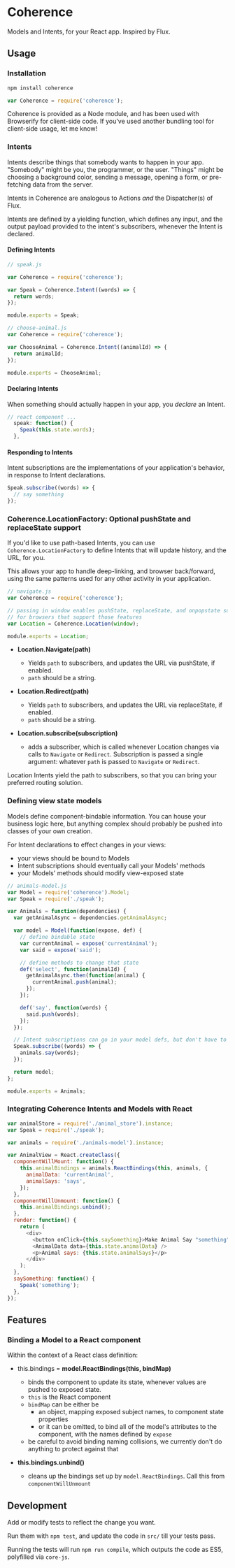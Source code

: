 # Coherence

Models and Intents, for your React app. Inspired by Flux.

## Usage

### Installation

```bash
npm install coherence
```

```javascript
var Coherence = require('coherence');
```

Coherence is provided as a Node module, and has been used with Browserify for
client-side code. If you've used another bundling tool for client-side usage,
let me know!

### Intents

Intents describe things that somebody wants to happen in your app.  "Somebody"
might be you, the programmer, or the user. "Things" might be choosing a
background color, sending a message, opening a form, or pre-fetching data from
the server.

Intents in Coherence are analogous to Actions _and_ the Dispatcher(s) of Flux.

Intents are defined by a yielding function, which defines any input, and the
output payload provided to the intent's subscribers, whenever the Intent is
declared.

#### Defining Intents

```javascript
// speak.js

var Coherence = require('coherence');

var Speak = Coherence.Intent((words) => {
  return words;
});

module.exports = Speak;
```

```javascript
// choose-animal.js
var Coherence = require('coherence');

var ChooseAnimal = Coherence.Intent((animalId) => {
  return animalId;
});

module.exports = ChooseAnimal;
```

#### Declaring Intents

When something should actually happen in your app, you _declare_ an Intent.

```javascript
// react component ...
  speak: function() {
    Speak(this.state.words);
  },
```

#### Responding to Intents

Intent subscriptions are the implementations of your application's behavior, in
response to Intent declarations.

```javascript
Speak.subscribe((words) => {
  // say something
});
```

### Coherence.LocationFactory: Optional pushState and replaceState support

If you'd like to use path-based Intents, you can use
`Coherence.LocationFactory` to define Intents that will update history, and the
URL, for you.

This allows your app to handle deep-linking, and browser back/forward, using
the same patterns used for any other activity in your application.

```javascript
// navigate.js
var Coherence = require('coherence');

// passing in window enables pushState, replaceState, and onpopstate support,
// for browsers that support those features
var Location = Coherence.Location(window);

module.exports = Location;
```

- __Location.Navigate(path)__
  - Yields `path` to subscribers, and updates the URL via pushState, if enabled.
  - `path` should be a string.

- __Location.Redirect(path)__
  - Yields `path` to subscribers, and updates the URL via replaceState, if enabled.
  - `path` should be a string.

- __Location.subscribe(subscription)__
  - adds a subscriber, which is called whenever Location changes via calls to
    `Navigate` or `Redirect`. Subscription is passed a single argument: whatever
    `path` is passed to `Navigate` or `Redirect`.

Location Intents yield the path to subscribers, so that you can
bring your preferred routing solution.

### Defining view state models

Models define component-bindable information. You can house your business logic
here, but anything complex should probably be pushed into classes of your own
creation.

For Intent declarations to effect changes in your views:

  - your views should be bound to Models
  - Intent subscriptions should eventually call your Models' methods
  - your Models' methods should modify view-exposed state

```javascript
// animals-model.js
var Model = require('coherence').Model;
var Speak = require('./speak');

var Animals = function(dependencies) {
  var getAnimalAsync = dependencies.getAnimalAsync;

  var model = Model(function(expose, def) {
    // define bindable state
    var currentAnimal = expose('currentAnimal');
    var said = expose('said');

    // define methods to change that state
    def('select', function(animalId) {
      getAnimalAsync.then(function(animal) {
        currentAnimal.push(animal);
      });
    });

    def('say', function(words) {
      said.push(words);
    });
  });

  // Intent subscriptions can go in your model defs, but don't have to
  Speak.subscribe((words) => {
    animals.say(words);
  });

  return model;
};

module.exports = Animals;
```

### Integrating Coherence Intents and Models with React

```javascript
var animalStore = require('./animal_store').instance;
var Speak = require('./speak');

var animals = require('./animals-model').instance;

var AnimalView = React.createClass({
  componentWillMount: function() {
    this.animalBindings = animals.ReactBindings(this, animals, {
      animalData: 'currentAnimal',
      animalSays: 'says',
    });
  },
  componentWillUnmount: function() {
    this.animalBindings.unbind();
  },
  render: function() {
    return (
      <div>
        <button onClick={this.saySomething}>Make Animal Say "something"</button>
        <AnimalData data={this.state.animalData} />
        <p>Animal says: {this.state.animalSays}</p>
      </div>
    );
  },
  saySomething: function() {
    Speak('something');
  },
});
```

## Features

### Binding a Model to a React component

Within the context of a React class definition:

- this.bindings = __model.ReactBindings(this, bindMap)__
  - binds the component to update its state, whenever values are pushed to exposed
    state.
  - `this` is the React component
  - `bindMap` can be either be
    - an object, mapping exposed subject names, to component state properties
    - or it can be omitted, to bind all of the model's attributes to the component,
      with the names defined by `expose`
  - be careful to avoid binding naming collisions, we currently don't do anything
    to protect against that

- __this.bindings.unbind()__
  - cleans up the bindings set up by `model.ReactBindings`. Call this from
    `componentWillUnmount`

## Development

Add or modify tests to reflect the change you want.

Run them with `npm test`, and update the code in `src/` till your tests pass.

Running the tests will run `npm run compile`, which outputs the code as ES5,
polyfilled via `core-js`.
